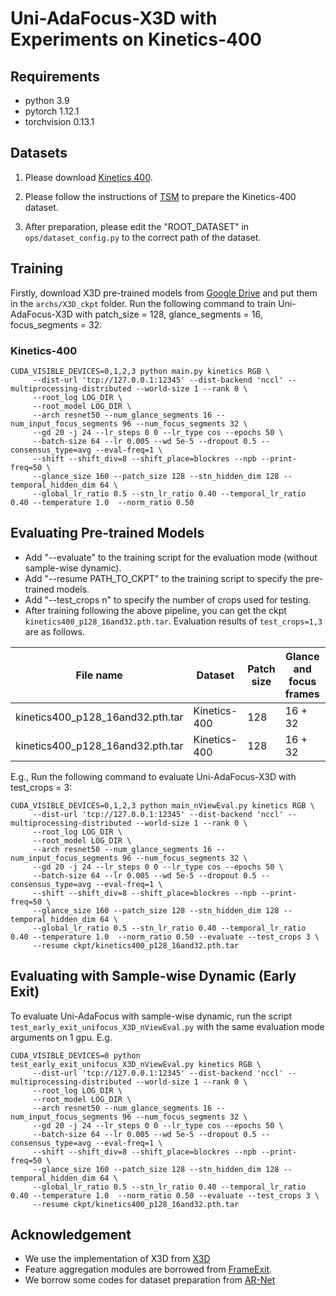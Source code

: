 # Uni-AdaFocus-X3D with Experiments on Kinetics-400

## Requirements

- python 3.9
- pytorch 1.12.1
- torchvision 0.13.1

## Datasets
1. Please download [Kinetics 400](https://storage.googleapis.com/deepmind-media/Datasets/kinetics400.tar.gz).

2. Please follow the instructions of [TSM](https://github.com/mit-han-lab/temporal-shift-module#data-preparation) to prepare the Kinetics-400 dataset.

3. After preparation, please edit the "ROOT_DATASET" in `ops/dataset_config.py` to the correct path of the dataset.

## Training

Firstly, download X3D pre-trained models from [Google Drive](https://drive.google.com/drive/folders/1R5lfusmhY7OfqyM7bWw--x7nDeRB8zBE?usp=drive_link) and put them in the `archs/X3D_ckpt` folder.
Run the following command to train Uni-AdaFocus-X3D with patch_size = 128, glance_segments = 16, focus_segments = 32:

### Kinetics-400

```
CUDA_VISIBLE_DEVICES=0,1,2,3 python main.py kinetics RGB \
     --dist-url 'tcp://127.0.0.1:12345' --dist-backend 'nccl' --multiprocessing-distributed --world-size 1 --rank 0 \
     --root_log LOG_DIR \
     --root_model LOG_DIR \
     --arch resnet50 --num_glance_segments 16 --num_input_focus_segments 96 --num_focus_segments 32 \
     --gd 20 -j 24 --lr_steps 0 0 --lr_type cos --epochs 50 \
     --batch-size 64 --lr 0.005 --wd 5e-5 --dropout 0.5 --consensus_type=avg --eval-freq=1 \
     --shift --shift_div=8 --shift_place=blockres --npb --print-freq=50 \
     --glance_size 160 --patch_size 128 --stn_hidden_dim 128 --temporal_hidden_dim 64 \
     --global_lr_ratio 0.5 --stn_lr_ratio 0.40 --temporal_lr_ratio 0.40 --temperature 1.0  --norm_ratio 0.50 
```

## Evaluating Pre-trained Models

* Add "--evaluate" to the training script for the evaluation mode (without sample-wise dynamic).
* Add "--resume PATH_TO_CKPT" to the training script to specify the pre-trained models.
* Add "--test_crops n" to specify the number of crops used for testing.
* After training following the above pipeline, you can get the ckpt `kinetics400_p128_16and32.pth.tar`. Evaluation results of `test_crops=1,3` are as follows.

|File name                          |Dataset        |Patch size |Glance and focus frames    |Acc1   |GFLOPs |
|---                                |---            |---        |---                        |---    |---    |
|kinetics400_p128_16and32.pth.tar   |Kinetics-400   |128        |16 + 32                    |75.3   |8.8*1  |
|kinetics400_p128_16and32.pth.tar   |Kinetics-400   |128        |16 + 32                    |76.6   |8.8*3  |

E.g., Run the following command to evaluate Uni-AdaFocus-X3D with test_crops = 3:
```
CUDA_VISIBLE_DEVICES=0,1,2,3 python main_nViewEval.py kinetics RGB \
     --dist-url 'tcp://127.0.0.1:12345' --dist-backend 'nccl' --multiprocessing-distributed --world-size 1 --rank 0 \
     --root_log LOG_DIR \
     --root_model LOG_DIR \
     --arch resnet50 --num_glance_segments 16 --num_input_focus_segments 96 --num_focus_segments 32 \
     --gd 20 -j 24 --lr_steps 0 0 --lr_type cos --epochs 50 \
     --batch-size 64 --lr 0.005 --wd 5e-5 --dropout 0.5 --consensus_type=avg --eval-freq=1 \
     --shift --shift_div=8 --shift_place=blockres --npb --print-freq=50 \
     --glance_size 160 --patch_size 128 --stn_hidden_dim 128 --temporal_hidden_dim 64 \
     --global_lr_ratio 0.5 --stn_lr_ratio 0.40 --temporal_lr_ratio 0.40 --temperature 1.0  --norm_ratio 0.50 --evaluate --test_crops 3 \
     --resume ckpt/kinetics400_p128_16and32.pth.tar
```

## Evaluating with Sample-wise Dynamic (Early Exit)

To evaluate Uni-AdaFocus with sample-wise dynamic, run the script `test_early_exit_unifocus_X3D_nViewEval.py` with the same evaluation mode
arguments on 1 gpu. E.g.

```
CUDA_VISIBLE_DEVICES=0 python test_early_exit_unifocus_X3D_nViewEval.py kinetics RGB \
     --dist-url 'tcp://127.0.0.1:12345' --dist-backend 'nccl' --multiprocessing-distributed --world-size 1 --rank 0 \
     --root_log LOG_DIR \
     --root_model LOG_DIR \
     --arch resnet50 --num_glance_segments 16 --num_input_focus_segments 96 --num_focus_segments 32 \
     --gd 20 -j 24 --lr_steps 0 0 --lr_type cos --epochs 50 \
     --batch-size 64 --lr 0.005 --wd 5e-5 --dropout 0.5 --consensus_type=avg --eval-freq=1 \
     --shift --shift_div=8 --shift_place=blockres --npb --print-freq=50 \
     --glance_size 160 --patch_size 128 --stn_hidden_dim 128 --temporal_hidden_dim 64 \
     --global_lr_ratio 0.5 --stn_lr_ratio 0.40 --temporal_lr_ratio 0.40 --temperature 1.0  --norm_ratio 0.50 --evaluate --test_crops 3 \
     --resume ckpt/kinetics400_p128_16and32.pth.tar
```

## Acknowledgement

- We use the implementation of X3D from [X3D](https://github.com/facebookresearch/SlowFast/tree/main/projects/x3d)
- Feature aggregation modules are borrowed from [FrameExit](https://github.com/Qualcomm-AI-research/FrameExit).
- We borrow some codes for dataset preparation from [AR-Net](https://github.com/mengyuest/AR-Net#dataset-preparation)
